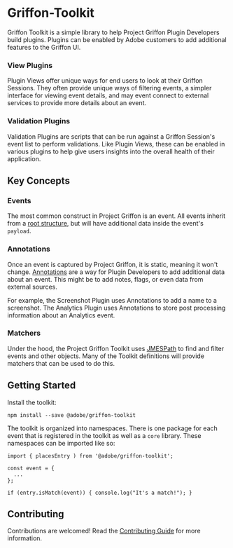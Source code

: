 # Griffon-Toolkit
Griffon Toolkit is a simple library to help Project Griffon Plugin Developers build plugins. Plugins can be enabled by Adobe customers to add additional features to the Griffon UI.

### View Plugins
Plugin Views offer unique ways for end users to look at their Griffon Sessions. They often provide unique ways of filtering events, a simpler interface for viewing event details, and may event connect to external services to provide more details about an event.

### Validation Plugins
Validation Plugins are scripts that can be run against a Griffon Session's event list to perform validations. Like Plugin Views, these can be enabled in various plugins to help give users insights into the overall health of their application.

## Key Concepts

### Events
The most common construct in Project Griffon is an event. All events inherit from a [root structure](https://git.corp.adobe.com/pages/dms-mobile/griffon-toolkit/root.html), but will have additional data inside the event's `payload`.

### Annotations
Once an event is captured by Project Griffon, it is static, meaning it won't change.
[Annotations](https://git.corp.adobe.com/pages/dms-mobile/griffon-toolkit/annotation.html) are a way for Plugin Developers to add additional data about an event. This might be to add notes, flags, or even data from external sources.

For example, the Screenshot Plugin uses Annotations to add a name to a screenshot. The Analytics Plugin uses Annotations to store post processing information about an Analytics event.

### Matchers
Under the hood, the Project Griffon Toolkit uses [JMESPath](https://jmespath.org/specification.html) to find and filter events and other objects. Many of the Toolkit definitions will provide matchers that can be used to do this.

## Getting Started
Install the toolkit:
```
npm install --save @adobe/griffon-toolkit
```

The toolkit is organized into namespaces. There is one package for each event that is registered in the toolkit as well as a `core` library. These namespaces can be imported like so:

```
import { placesEntry ) from '@adobe/griffon-toolkit';

const event = {
  ...
};

if (entry.isMatch(event)) { console.log("It's a match!"); }
```

## Contributing
Contributions are welcomed! Read the [Contributing Guide](CONTRIBUTING.md) for more information.
